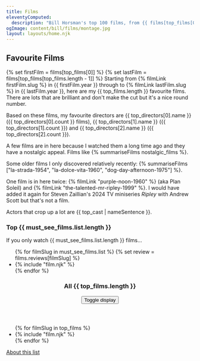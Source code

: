 ```yaml
---
title: Films
eleventyComputed:
  description: "Bill Horsman's top 100 films, from {{ films[top_films[0]].year }} to {{ films[top_films[top_films.length - 1]].year }} including Diva, Ghost Dog: The Way of the Samurai, Night on Earth, Woman at War and Portrait of a Lady on Fire."
ogImage: content/bill/films/montage.jpg
layout: layouts/home.njk
---
```


## Favourite Films

{% set firstFilm = films[top_films[0]] %}
{% set lastFilm = films[top_films[top_films.length - 1]] %}
Starting from {% filmLink firstFilm.slug %} in {{ firstFilm.year }} through to {% filmLink lastFilm.slug %} in {{ lastFilm.year }}, here are my {{ top_films.length }} favourite films. There are lots that are brilliant and don't make the cut but it's a nice round number. 

Based on these films, my favourite directors are {{ top_directors[0].name }} ({{ top_directors[0].count }} films), {{ top_directors[1].name }} ({{ top_directors[1].count }}) and {{ top_directors[2].name }} ({{ top_directors[2].count }}).

A few films are in here because I watched them a long time ago and they have a nostalgic appeal. Films like {% summariseFilms nostalgic_films %}.

Some older films I only discovered relatively recently: {% summariseFilms ["la-strada-1954", "la-dolce-vita-1960", "dog-day-afternoon-1975"] %}.

One film is in here twice: {% filmLink "purple-noon-1960" %} (aka Plan Soleil) and {% filmLink "the-talented-mr-ripley-1999" %}. I would have added it again for Steven Zaillian's 2024 TV miniseries <em>Ripley</em> with Andrew Scott but that's not a film.

Actors that crop up a lot are {{ top_cast | nameSentence }}.

### Top {{ must_see_films.list.length }}

If you only watch {{ must_see_films.list.length }} films&hellip;

<ul class="film-list">
{% for filmSlug in must_see_films.list %}
  {% set review = films.reviews[filmSlug] %}
  <li>
    {% include "film.njk" %}
  </li>
{% endfor %}
</ul>

<section class="list">
  <header>
    <h3>All {{ top_films.length }}</h3>
    <button type="button" data-toggle-list="posters" aria-label="Toggle view">
      <span class="caption">Toggle display</span>
      <i class="fa-solid fa-list fa-fw"></i>
      <i class="fa-solid fa-grip posters fa-fw"></i> 
    </button>
  </header>
  <ul class="film-list">
  {% for filmSlug in top_films %}
  <li>
    {% include "film.njk" %}
  </li>
  {% endfor %}
  </ul>
</section>

<footer>
  <a href="about">About this list</a>
</footer>
